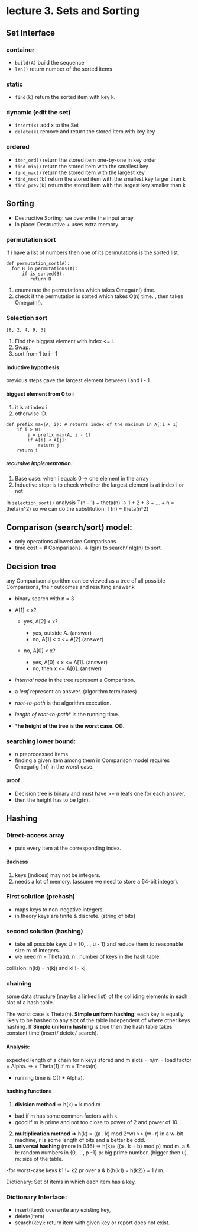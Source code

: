 # lecture 3. Sets and Sorting

## Set Interface

### container
- `build(A)` build the sequence
- `len()` return number of the sorted items

### static 
- `find(k)` return the sorted item with key k.

### dynamic (edit the set)
- `insert(x)` add x to the Set
- `delete(k)` remove and return the stored item with key key

### ordered 
- `iter_ord()` return the stored item one-by-one in key order
- `find_min()` return the stored item with the smallest key
- `find_max()` return the stored item with the largest key
- `find_next(k)` return the stored item with the smallest key larger than k
- `find_prev(k)` return the stored item with the largest key smaller than k

## Sorting
- Destructive Sorting: we overwrite the input array.
- In place: Destructive + uses extra memory.
 
### permutation sort 
if i have a list of numbers then one of its permutations is the sorted list.

```
def permutation_sort(A): 
  for B in permutations(A): 
      if is_sorted(B): 
         return B 
```

1. enumerate the permutations which takes Omega(n!) time.
2. check if the permutation is sorted which takes O(n) time.
, then takes Omega(n!).

### Selection sort
    [8, 2, 4, 9, 3]

1. Find the biggest element with index <= i.
2. Swap.
3. sort from 1 to i - 1

#### Inductive hypothesis:
previous steps gave the largest element between i and i - 1.

#### biggest element from 0 to i
1. it is at index i
2. otherwise :D.

```
def prefix_max(A, i): # returns index of the maximum in A[:i + 1]
    if i > 0:
        j = prefix_max(A, i - 1)   
        if A[i] < A[j]:
            return j
    return i    
```
##### recursive implementation:
1. Base case: when i equals 0 -> one element in the array
2. Inductive step: is to check whether the largest element is at index i or not 

In `selection_sort()` analysis T(n - 1) + theta(n) -> 1 + 2 + 3 + ... + n = theta(n^2) 
so we can do the substitution: T(n) = theta(n^2)

## Comparison (search/sort) model:
- only operations allowed are Comparisons.
- time cost = # Comparisons. => lg(n) to search/ nlg(n) to sort.

## Decision tree
any Comparison algorithm can be viewed as a tree of all possible Comparisons, their
outcomes and resulting answer.k
- binary search with n = 3

- A[1] < x? 
  - yes, A[2] < x?
    - yes, outside A. (answer)
    - no, A[1] < x <= A[2].(answer)
  
  - no, A[0] < x?
    - yes, A[0] < x <= A[1]. (answer) 
    - no, then x <= A[0]. (answer)
  
- *internal node* in the tree represent a Comparison. 
- a *leaf* represent an answer. (algorithm terminates) 
- *root-to-path* is the algorithm execution.
- *length of root-to-path** is the running time.
- ***he height of the tree is the worst case. O().** 
 
### searching lower bound:
- n preprocessed items 
- finding a given item among them in Comparison model requires Omega(lg (n)) in the 
worst case.

#### proof
- Decision tree is binary and must have >= n leafs one for each answer.
- then the height has to be lg(n). 
 
## Hashing

### Direct-access array
- puts every item at the corresponding index.
#### Badness 
1. keys (indices) may not be integers.
2. needs a lot of memory. (assume we need to store a 64-bit integer).

### First solution (prehash)
- maps keys to non-negative integers.
- in theory keys are finite & discrete. (string of bits) 

### second solution (hashing)
- take all possible keys U = {0,..., u - 1} and reduce them to reasonable size m of integers.
- we need m = Theta(n). n : number of keys in the hash table.

collision: h(ki) = h(kj) and ki != kj.

### chaining
some data structure (may be a linked list) of the colliding elements in each slot of a hash table. 

The worst case is Theta(n).
 **Simple uniform hashing**: each key is equally likely to be hashed to any slot of the table independent of where other keys hashing.
If **Simple uniform hashing** is true then the hash table takes constant time (insert/ delete/ search).

#### Analysis:
expected length of a chain for n keys stored and m slots = n/m = load factor = Alpha. => = Theta(1) if m = Theta(n).
- running time is O(1 + Alpha).

#### hashing functions

1. **division method** => h(k) = k mod m
- bad if m has some common factors with k. 
- good if m is prime and not too close to power of 2 and power of 10.
2. **multiplication method** => h(k) = ((a . k) mod 2^w) >> (w -r) in a w-bit machine, r is some length of bits and a better be odd.
3. **universal hashing** (more in 046) =>
 h(k)= ((a . k + b) mod p) mod m.
 a & b: random numbers in {0, ..., p -1}
 p: big prime number. (bigger then u).
 m: size of the table.

 -for worst-case keys k1 != k2 pr over a & b{h(k1) = h(k2)} = 1 / m.




Dictionary: Set of items in which each item has a key.

### Dictionary Interface:
- insert(item): overwrite any existing key,
- delete(item)
- search(key): return item with given key or report does not exist.






